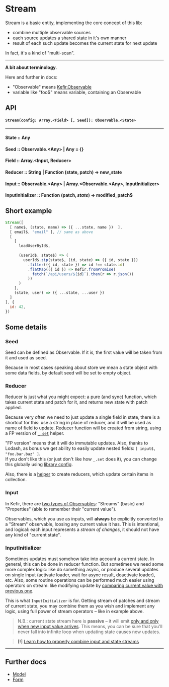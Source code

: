 # Stream

Stream is a basic entity, implementing the core concept of this lib: 
* combine multiple observable sources
* each source updates a shared state in it's own manner
* result of each such update becomes the current state for next update

In fact, it's a kind of "multi-scan".

---

**A bit about terminology**.

Here and further in docs:
* "Observable" means [Kefir.Observable](https://rpominov.github.io/kefir/#about-observables)
* variable like "foo$" means variable, containing an Observable

## API

#### `Stream(config: Array.<Field> [, Seed]): Observable.<State>`

---

#### State :: Any

#### Seed :: Observable.\<Any\> | Any = {}

#### Field :: Array.<Input, Reducer>

#### Reducer :: String | Function (state, patch) -> new_state

#### Input :: Observable.\<Any\> | Array.<Observable.\<Any\>, InputInitializer>

#### InputInitializer :: Function (patch$, state$) -> modified_patch$

## Short example
```js
Stream([
  [ name$, (state, name) => ({ ...state, name })  ],
  [ email$, "email" ], // same as above
  [
    [
      loadUserById$,
      
      (userId$, state$) => (
        userId$.zip(state$, (id, state) => ({ id, state }))
          .filter(({ id, state }) => id !== state.id)
          .flatMap(({ id }) => Kefir.fromPromise(
            fetch(`/api/users/${id}`).then(r => r.json())
          ))
      )
    ],
    (state, user) => ({ ...state, ...user })
  ]
], {
  id: 42,
})
```

## Some details

### Seed

Seed can be defined as Observable. If it is, the first value will be taken from it and used as seed.

Because in most cases speaking about store we mean a state object with some data fields, by default seed will be set to empty object.
 
### Reducer

Reducer is just what you might expect: a pure (and sync) function, which takes current state and patch for it, and returns new state with patch applied.

Because very often we need to just update a single field in state, there is a shortcut for this: use a string in place of reducer, and it will be used as name of field to update. Reducer function will be created from string, using a FP version of [`_.set`](https://lodash.com/docs/4.17.4#set) helper. 

"FP version" means that it will do immutable updates. 
Also, thanks to Lodash, as bonus we get ability to easily update nested fields: `[ input$, "foo.bar.baz" ]`.  
If you don't like this (or just don't like how `_.set` does it), you can change this globally using [library config](/docs/configuration.md). 

Also, there is a [helper](/docs/listReducer.md) to create reducers, which update certain items in collection.

### Input

In Kefir, there are [two types of Observables](https://rpominov.github.io/kefir/#current-in-streams): "Streams" (basic) and "Properties" (able to remember their "current value").

Observables, which you use as inputs, will **always** be explicitly converted to a "Stream" observable, loosing any current value it has. This is intentional, and logical: each input represents a *stream of changes*, it should not have any kind of "current state".  
  
### InputInitializer
  
Sometimes updates must somehow take into account a current state. In general, this can be done in reducer function. But sometimes we need some more complex logic: like do something async, or produce several updates on single input (activate loader, wait for async result, deactivate loader), etc. Also, some routine operations can be performed much easier using operators on stream: like modifying update by [comparing current value with previous one](https://rpominov.github.io/kefir/#diff).

This is what `InputInitializer` is for. Getting stream of patches and stream of current state, you may combine them as you wish and implement any logic, using full power of stream operators – like in example above.
 
> N.B.: current state stream here is **passive** – it will emit [only and only when new input value arrives](https://rpominov.github.io/kefir/#obs-sampled-by). 
This means, you can be sure that you'll never fall into infinite loop when updating state causes new updates.

> **[!]** [Learn how to properly combine input and state streams](/docs/caveats.md#combining-streams-in-inputinitializer) 

---

## Further docs
* [Model](/docs/Model.md) 
* [Form](/docs/Form.md)
